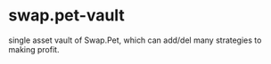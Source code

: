 # swap.pet-vault
single asset vault of Swap.Pet, which can add/del many strategies to making profit.
